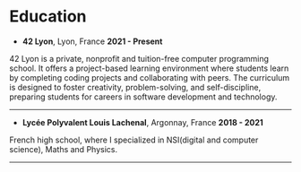 
# Education

- **42 Lyon**, Lyon, France                               **2021 - Present**

 42 Lyon is a private, nonprofit and tuition-free computer programming school.
 It offers a project-based learning environment where students learn by completing
 coding projects and collaborating with peers. The curriculum is designed to
 foster creativity, problem-solving, and self-discipline, preparing students for
 careers in software development and technology.

---

- **Lycée Polyvalent Louis Lachenal**, Argonnay, France      **2018 - 2021**

 French high school, where I specialized in NSI(digital and computer science),
 Maths and Physics.

---

